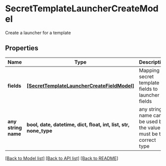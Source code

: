 # SecretTemplateLauncherCreateModel

Create a launcher for a template

## Properties
Name | Type | Description | Notes
------------ | ------------- | ------------- | -------------
**fields** | [**[SecretTemplateLauncherCreateFieldModel]**](SecretTemplateLauncherCreateFieldModel.md) | Mapping of secret template fields to launcher fields | [optional] 
**any string name** | **bool, date, datetime, dict, float, int, list, str, none_type** | any string name can be used but the value must be the correct type | [optional]

[[Back to Model list]](../README.md#documentation-for-models) [[Back to API list]](../README.md#documentation-for-api-endpoints) [[Back to README]](../README.md)


